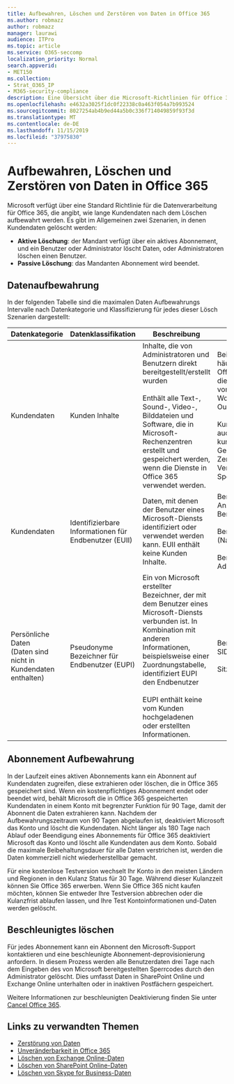 ```yaml
---
title: Aufbewahren, Löschen und Zerstören von Daten in Office 365
ms.author: robmazz
author: robmazz
manager: laurawi
audience: ITPro
ms.topic: article
ms.service: O365-seccomp
localization_priority: Normal
search.appverid:
- MET150
ms.collection:
- Strat_O365_IP
- M365-security-compliance
description: Eine Übersicht über die Microsoft-Richtlinien für Office 365 zur Aufbewahrung, Löschung und Vernichtung von Daten.
ms.openlocfilehash: e4632a3025f1dc0f22338c0a463f054a7b993524
ms.sourcegitcommit: 8027254ab4b9ed44a5b0c336f714049859f93f3d
ms.translationtype: MT
ms.contentlocale: de-DE
ms.lasthandoff: 11/15/2019
ms.locfileid: "37975830"
---
```

# <a name="data-retention-deletion-and-destruction-in-office-365"></a>Aufbewahren, Löschen und Zerstören von Daten in Office 365

Microsoft verfügt über eine Standard Richtlinie für die Datenverarbeitung für Office 365, die angibt, wie lange Kundendaten nach dem Löschen aufbewahrt werden. Es gibt im Allgemeinen zwei Szenarien, in denen Kundendaten gelöscht werden:

- **Aktive Löschung**: der Mandant verfügt über ein aktives Abonnement, und ein Benutzer oder Administrator löscht Daten, oder Administratoren löschen einen Benutzer.
- **Passive Löschung**: das Mandanten Abonnement wird beendet.

## <a name="data-retention"></a>Datenaufbewahrung

In der folgenden Tabelle sind die maximalen Daten Aufbewahrungs Intervalle nach Datenkategorie und Klassifizierung für jedes dieser Lösch Szenarien dargestellt:

| Datenkategorie | Datenklassifikation | Beschreibung | Beispiele | Aufbewahrungszeitraum |
|-----------------|-----------------|-----------------|----------------------------------|-------------------------------|
| Kundendaten | Kunden Inhalte| Inhalte, die von Administratoren und Benutzern direkt bereitgestellt/erstellt wurden <br><br> Enthält alle Text-, Sound-, Video-, Bilddateien und Software, die in Microsoft-Rechenzentren erstellt und gespeichert werden, wenn die Dienste in Office 365 verwendet werden. | Beispiele für die am häufigsten verwendeten Office 365 Anwendungen, die Benutzern das Erstellen von Daten ermöglichen, sind Word, Excel, PowerPoint, Outlook und OneNote. <br><br> Kunden Inhalte enthalten auch kundeneigene/bereitgestellte Geheimnisse (Kennwörter, Zertifikate, Verschlüsselungsschlüssel, Speicherschlüssel) | **Aktives Lösch Szenario:** höchstens 30 Tage <br><br> **Szenario für passive Löschung:** höchstens 180 Tage |
| Kundendaten | Identifizierbare Informationen für Endbenutzer (EUII) | Daten, mit denen der Benutzer eines Microsoft-Diensts identifiziert oder verwendet werden kann. EUII enthält keine Kunden Inhalte. | Benutzername oder Anzeigename (Domäne \ Benutzername) <br><br> Benutzerprinzipalname (Name@Domain) <br><br>  Benutzerspezifische IP-Adressen | **Aktives Lösch Szenario:** höchstens 180 Tage (nur eine mandantenadministrator Aktion) <br><br> **Szenario für passive Löschung:** höchstens 180 Tage |
| Persönliche Daten <br> (Daten sind nicht in Kundendaten enthalten) | Pseudonyme Bezeichner für Endbenutzer (EUPI) | Ein von Microsoft erstellter Bezeichner, der mit dem Benutzer eines Microsoft-Diensts verbunden ist. In Kombination mit anderen Informationen, beispielsweise einer Zuordnungstabelle, identifiziert EUPI den Endbenutzer <br><br> EUPI enthält keine vom Kunden hochgeladenen oder erstellten Informationen. | Benutzer-GUIDs, PUIDs oder SIDs <br><br> Sitzungs-IDs | **Aktives Lösch Szenario:** höchstens 30 Tage <br><br> **Szenario für passive Löschung:** höchstens 180 Tage |

## <a name="subscription-retention"></a>Abonnement Aufbewahrung

In der Laufzeit eines aktiven Abonnements kann ein Abonnent auf Kundendaten zugreifen, diese extrahieren oder löschen, die in Office 365 gespeichert sind. Wenn ein kostenpflichtiges Abonnement endet oder beendet wird, behält Microsoft die in Office 365 gespeicherten Kundendaten in einem Konto mit begrenzter Funktion für 90 Tage, damit der Abonnent die Daten extrahieren kann. Nachdem der Aufbewahrungszeitraum von 90 Tagen abgelaufen ist, deaktiviert Microsoft das Konto und löscht die Kundendaten. Nicht länger als 180 Tage nach Ablauf oder Beendigung eines Abonnements für Office 365 deaktiviert Microsoft das Konto und löscht alle Kundendaten aus dem Konto. Sobald die maximale Beibehaltungsdauer für alle Daten verstrichen ist, werden die Daten kommerziell nicht wiederherstellbar gemacht.

Für eine ﻿kostenlose Testversion wechselt Ihr Konto in den meisten Ländern und Regionen in den Kulanz Status für 30 Tage. Während dieser Kulanzzeit können Sie Office 365 erwerben. Wenn Sie Office 365 nicht kaufen möchten, können Sie entweder Ihre Testversion abbrechen oder die Kulanzfrist ablaufen lassen, und Ihre Test Kontoinformationen und-Daten werden gelöscht.

## <a name="expedited-deletion"></a>Beschleunigtes löschen

Für jedes Abonnement kann ein Abonnent den Microsoft-Support kontaktieren und eine beschleunigte Abonnement-deprovisionierung anfordern. In diesem Prozess werden alle Benutzerdaten drei Tage nach dem Eingeben des von Microsoft bereitgestellten Sperrcodes durch den Administrator gelöscht. Dies umfasst Daten in SharePoint Online und Exchange Online unterhalten oder in inaktiven Postfächern gespeichert.

Weitere Informationen zur beschleunigten Deaktivierung finden Sie unter [Cancel Office 365](https://support.office.com/article/Cancel-Office-365-for-business-b1bc0bef-4608-4601-813a-cdd9f746709a).

## <a name="related-links"></a>Links zu verwandten Themen

- [Zerstörung von Daten](office-365-data-destruction.md)
- [Unveränderbarkeit in Office 365](office-365-data-immutability.md)
- [Löschen von Exchange Online-Daten](office-365-exchange-online-data-deletion.md)
- [Löschen von SharePoint Online-Daten](office-365-sharepoint-online-data-deletion.md)
- [Löschen von Skype for Business-Daten](office-365-skype-data-deletion.md)